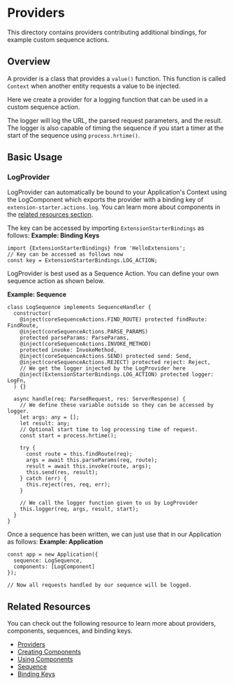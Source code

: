 # Providers

This directory contains providers contributing additional bindings, for example
custom sequence actions.

## Overview

A provider is a class that provides a `value()` function. This function is called `Context` when another entity requests a value to be injected.

Here we create a provider for a logging function that can be used in a custom sequence action.

The logger will log the URL, the parsed request parameters, and the result. The logger is also capable of timing the sequence if you start a timer at the start of the sequence using `process.hrtime()`.

## Basic Usage

### LogProvider

LogProvider can automatically be bound to your Application's Context using the LogComponent which exports the provider with a binding key of `extension-starter.actions.log`. You can learn more about components in the [related resources section](#related-resources). 

The key can be accessed by importing `ExtensionStarterBindings` as follows:
**Example: Binding Keys**
```
import {ExtensionStarterBindings} from 'HelloExtensions';
// Key can be accessed as follows now
const key = ExtensionStarterBindings.LOG_ACTION;
```

LogProvider is best used as a Sequence Action. You can define your own sequence action as shown below. 

**Example: Sequence**
```
class LogSequence implements SequenceHandler {
  constructor(
    @inject(coreSequenceActions.FIND_ROUTE) protected findRoute: FindRoute,
    @inject(coreSequenceActions.PARSE_PARAMS)
    protected parseParams: ParseParams,
    @inject(coreSequenceActions.INVOKE_METHOD)
    protected invoke: InvokeMethod,
    @inject(coreSequenceActions.SEND) protected send: Send,
    @inject(coreSequenceActions.REJECT) protected reject: Reject,
    // We get the logger injected by the LogProvider here
    @inject(ExtensionStarterBindings.LOG_ACTION) protected logger: LogFn,
  ) {}

  async handle(req: ParsedRequest, res: ServerResponse) {
    // We define these variable outside so they can be accessed by logger.
    let args: any = [];
    let result: any;
    // Optional start time to log processing time of request.
    const start = process.hrtime();

    try {
      const route = this.findRoute(req);
      args = await this.parseParams(req, route);
      result = await this.invoke(route, args);
      this.send(res, result);
    } catch (err) {
      this.reject(res, req, err);
    }

    // We call the logger function given to us by LogProvider
    this.logger(req, args, result, start);
  }
}
```

Once a sequence has been written, we can just use that in our Application as follows:
**Example: Application**
```
const app = new Application({
  sequence: LogSequence,
  components: [LogComponent]
});

// Now all requests handled by our sequence will be logged.
```

## Related Resources

You can check out the following resource to learn more about providers, components, sequences, and binding keys.

- [Providers](http://loopback.io/doc/en/lb4/Creating-components.html#providers)
- [Creating Components](http://loopback.io/doc/en/lb4/Creating-components.html)
- [Using Components](http://loopback.io/doc/en/lb4/Using-components.html)
- [Sequence](http://loopback.io/doc/en/lb4/Sequence.html)
- [Binding Keys](http://loopback.io/doc/en/lb4/Decorators.html)
